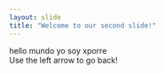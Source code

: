 ```yaml
---
layout: slide
title: "Welcome to our second slide!"
---
```

hello mundo yo soy xporre  
Use the left arrow to go back!
